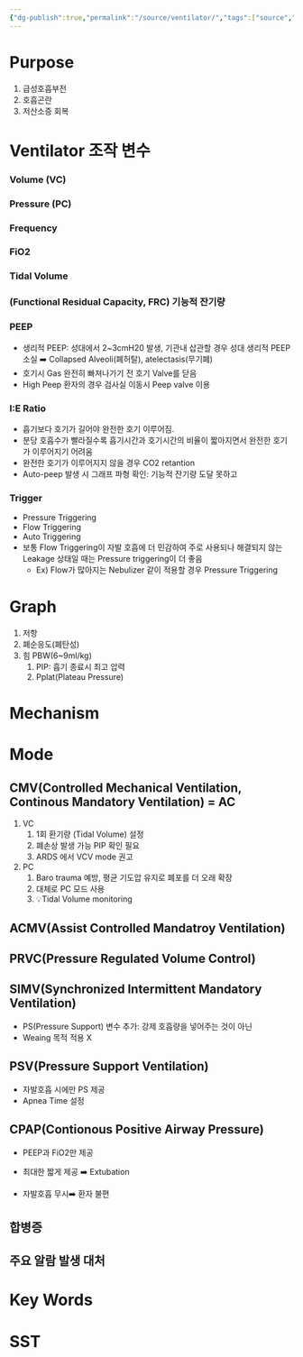 ```yaml
---
{"dg-publish":true,"permalink":"/source/ventilator/","tags":["source","study_note"],"created":"2025-08-02T15:19:21.838+09:00","updated":"2025-08-20T11:12:42.805+09:00"}
---
```


# Purpose
1. 급성호흡부전
2. 호흡곤란
3. 저산소증 회복 
# Ventilator 조작 변수 
### Volume (VC)
### Pressure (PC)
### Frequency 
### FiO2
### Tidal Volume 
### (Functional Residual Capacity, FRC) 기능적 잔기량
### PEEP 
- 생리적 PEEP: 성대에서 2~3cmH20 발생, 기관내 삽관할 경우 성대 생리적 PEEP 소실 ➡️ Collapsed Alveoli(폐허탈),  atelectasis(무기폐)
- 호기시 Gas 완전히 빠져나가기 전 호기 Valve를 닫음 
- High Peep 환자의 경우 검사실 이동시 Peep valve 이용
### I:E Ratio
- 흡기보다 호기가 길어야 완전한 호기 이루어짐. 
- 분당 호흡수가 빨라질수록 흡기시간과 호기시간의 비율이 짧아지면서 완전한 호기가 이루어지기 어려움
- 완전한 호기가 이루어지지 않을 경우 CO2 retantion 
- Auto-peep 발생 시 그래프 파형 확인: 기능적 잔기량 도달 못하고 
### Trigger
- Pressure Triggering
- Flow Triggering
- Auto Triggering
- 보통 Flow Triggering이 자발 호흡에 더 민감하여 주로 사용되나 해결되지 않는 Leakage 상태일 때는 Pressure triggering이 더 좋음 
	- Ex) Flow가 많아지는 Nebulizer 같이 적용할 경우 Pressure Triggering 
# Graph
1. 저항
2. 폐순응도(폐탄성)
3. 힘 PBW(6~9ml/kg)
	1. PIP: 흡기 종료시 최고 압력 
	2. Pplat(Plateau Pressure)
# Mechanism 
# Mode 
## CMV(Controlled Mechanical Ventilation, Continous Mandatory Ventilation) = AC
1. VC
	1. 1회 환기량 (Tidal Volume) 설정 
	2. 폐손상 발생 가능 PIP 확인 필요
	3. ARDS 에서 VCV mode 권고
2. PC
	1. Baro trauma 예방, 평균 기도압 유지로 폐포를 더 오래 확장 
	2. 대체로 PC 모드 사용
	3. 💡Tidal Volume monitoring
## ACMV(Assist Controlled Mandatroy Ventilation)
## PRVC(Pressure Regulated Volume Control)
## SIMV(Synchronized Intermittent Mandatory Ventilation)
- PS(Pressure Support) 변수 추가: 강제 호흡량을 넣어주는 것이 아닌 
- Weaing 목적 적용 X
## PSV(Pressure Support Ventilation)
- 자발호흡 시에만 PS 제공 
- Apnea Time 설정
## CPAP(Contionous Positive Airway Pressure)
- PEEP과 FiO2만 제공
- 최대한 짧게 제공 ➡️ Extubation 

- 자발호흡 무시➡️ 환자 불편

## 합병증
## 주요 알람 발생 대처 
# Key Words

# SST
